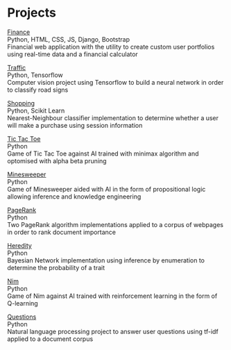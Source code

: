 # Projects

[Finance](https://github.com/matbishop/Public/tree/main/capstone)  
Python, HTML, CSS, JS, Django, Bootstrap  
Financial web application with the utility to create custom user portfolios using real-time data and a financial calculator

[Traffic](https://github.com/matbishop/Public/blob/main/traffic)  
Python, Tensorflow  
Computer vision project using Tensorflow to build a neural network in order to classify road signs

[Shopping](https://github.com/matbishop/Public/blob/main/shopping)  
Python, Scikit Learn  
Nearest-Neighbour classifier implementation to determine whether a user will make a purchase using session information

[Tic Tac Toe](https://github.com/matbishop/Public/blob/main/tictactoe)  
Python  
Game of Tic Tac Toe against AI trained with minimax algorithm and optomised with alpha beta pruning

[Minesweeper](https://github.com/matbishop/Public/blob/main/minesweeper)  
Python  
Game of Minesweeper aided with AI in the form of propositional logic allowing inference and knowledge engineering

[PageRank](https://github.com/matbishop/Public/blob/main/pagerank)  
Python  
Two PageRank algorithm implementations applied to a corpus of webpages in order to rank document importance

[Heredity](https://github.com/matbishop/Public/blob/main/heredity)  
Python  
Bayesian Network implementation using inference by enumeration to determine the probability of a trait

[Nim](https://github.com/matbishop/Public/blob/main/nim)  
Python  
Game of Nim against AI trained with reinforcement learning in the form of Q-learning

[Questions](https://github.com/matbishop/Public/blob/main/questions)  
Python  
Natural language processing project to answer user questions using tf-idf applied to a document corpus
